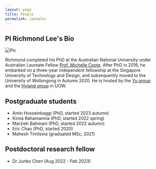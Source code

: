 ```yaml
---
layout: page
title: People
permalink: /people/
---
```


PI Richmond Lee's Bio
---
![Pic](https://scholars.uow.edu.au/richmond-lee/photo)

Richmond completed his PhD at the Australian National University under Australian Laureate Fellow [Prof. Michelle Coote](https://rsc.anu.edu.au/~mcoote/). After PhD in 2016, he embarked on a three-year independent fellowship at the Singapore University of Technology and Design, and subsequently moved to the University of Wollongong in Autumn 2020. He is hosted by the [Yu group](https://haiboyugroup.github.io/) and the [Hyland group](https://scholars.uow.edu.au/display/chris_hyland) in UOW.

Postgraduate students
---
* Amin Hosseinbaggi (PhD, started 2023 autumn)
* Kimia Rahamannia (PhD, started 2022 spring)
* Marzieh Bahmani (PhD, started 2022 autumn)
* Eric Chao (PhD, started 2020)
* Mahesh Timilsina (graduated MSc, 2021)

Postdoctoral research fellow
---
* Dr Junbo Chen (Aug 2022 - Feb 2023) 
